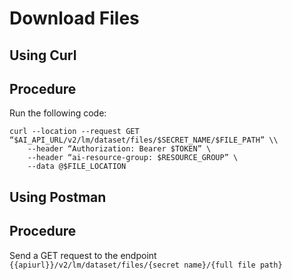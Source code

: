 <!-- loio0a641f3e5e35421ba9ebdbf43b68decc -->

# Download Files

<a name="task_i3h_n13_tcc"/>

<!-- task\_i3h\_n13\_tcc -->

## Using Curl



<a name="task_i3h_n13_tcc__steps_crf_553_tcc"/>

## Procedure

Run the following code:

```
curl --location --request GET “$AI_API_URL/v2/lm/dataset/files/$SECRET_NAME/$FILE_PATH” \\
	--header “Authorization: Bearer $TOKEN” \
	--header “ai-resource-group: $RESOURCE_GROUP” \
	--data @$FILE_LOCATION
```

<a name="task_cxf_n13_tcc"/>

<!-- task\_cxf\_n13\_tcc -->

## Using Postman



<a name="task_cxf_n13_tcc__steps_gfw_y53_tcc"/>

## Procedure

Send a GET request to the endpoint `{{apiurl}}/v2/lm/dataset/files/{secret name}/{full file path}`

